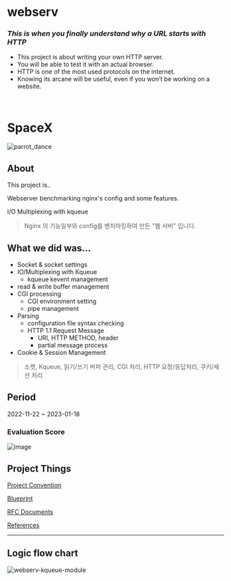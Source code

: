 # webserv
### <i>This is when you finally understand why a URL starts with HTTP</i>
* This project is about writing your own HTTP server.
* You will be able to test it with an actual browser.
* HTTP is one of the most used protocols on the internet. 
* Knowing its arcane will be useful, even if you won’t be working on a website.

<br>

# SpaceX
![parrot_dance](https://user-images.githubusercontent.com/13278955/213354563-523fdc49-b0a8-4af0-b16c-e12fae7d9653.gif)


## About
This project is..

Webserver benchmarking nginx's config and some features.

I/O Multiplexing with kqueue

> Nginx 의 기능일부와 config를 벤치마킹하여 만든 "웹 서버" 입니다.

## What we did was... 

* Socket & socket settings
* IO/Multiplexing with Kqueue
  + kqueue kevent management
* read & write buffer management
* CGI processing
  + CGI environment setting
  + pipe management
* Parsing
  + configuration file syntax checking
  + HTTP 1.1 Request Message
    + URI, HTTP METHOD, header
    + partial message process
* Cookie & Session Management

> 소켓, Kqueue, 읽기/쓰기 버퍼 관리, CGI 처리, HTTP 요청/응답처리, 쿠키/세션 처리 


## Period 

2022-11-22 ~ 2023-01-18
### Evaluation Score
![image](https://user-images.githubusercontent.com/13278955/213350628-33502676-d02c-4c62-bd4c-f3b25a0574f2.png)

## Project Things
[Project Convention](https://github.com/42-webserv/SpaceX/wiki/CodeConvention)

[Blueprint](https://github.com/42-webserv/SpaceX/wiki/Blueprint)

[RFC Documents](https://github.com/42-webserv/SpaceX/wiki/RFC)

[References](https://github.com/42-webserv/SpaceX/wiki/References)

---


## Logic flow chart
![webserv-kqueue-module](https://user-images.githubusercontent.com/13278955/213333779-18277531-1c9b-4e98-9efe-c6f982e0a1df.jpg)

